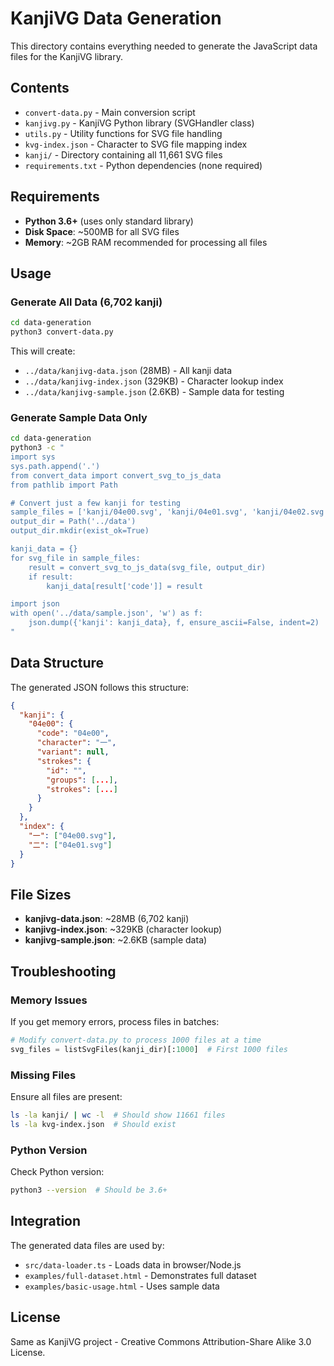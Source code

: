 # KanjiVG Data Generation

This directory contains everything needed to generate the JavaScript data files for the KanjiVG library.

## Contents

- `convert-data.py` - Main conversion script
- `kanjivg.py` - KanjiVG Python library (SVGHandler class)
- `utils.py` - Utility functions for SVG file handling
- `kvg-index.json` - Character to SVG file mapping index
- `kanji/` - Directory containing all 11,661 SVG files
- `requirements.txt` - Python dependencies (none required)

## Requirements

- **Python 3.6+** (uses only standard library)
- **Disk Space**: ~500MB for all SVG files
- **Memory**: ~2GB RAM recommended for processing all files

## Usage

### Generate All Data (6,702 kanji)

```bash
cd data-generation
python3 convert-data.py
```

This will create:
- `../data/kanjivg-data.json` (28MB) - All kanji data
- `../data/kanjivg-index.json` (329KB) - Character lookup index
- `../data/kanjivg-sample.json` (2.6KB) - Sample data for testing

### Generate Sample Data Only

```bash
cd data-generation
python3 -c "
import sys
sys.path.append('.')
from convert_data import convert_svg_to_js_data
from pathlib import Path

# Convert just a few kanji for testing
sample_files = ['kanji/04e00.svg', 'kanji/04e01.svg', 'kanji/04e02.svg']
output_dir = Path('../data')
output_dir.mkdir(exist_ok=True)

kanji_data = {}
for svg_file in sample_files:
    result = convert_svg_to_js_data(svg_file, output_dir)
    if result:
        kanji_data[result['code']] = result

import json
with open('../data/sample.json', 'w') as f:
    json.dump({'kanji': kanji_data}, f, ensure_ascii=False, indent=2)
"
```

## Data Structure

The generated JSON follows this structure:

```json
{
  "kanji": {
    "04e00": {
      "code": "04e00",
      "character": "一",
      "variant": null,
      "strokes": {
        "id": "",
        "groups": [...],
        "strokes": [...]
      }
    }
  },
  "index": {
    "一": ["04e00.svg"],
    "二": ["04e01.svg"]
  }
}
```

## File Sizes

- **kanjivg-data.json**: ~28MB (6,702 kanji)
- **kanjivg-index.json**: ~329KB (character lookup)
- **kanjivg-sample.json**: ~2.6KB (sample data)

## Troubleshooting

### Memory Issues
If you get memory errors, process files in batches:
```python
# Modify convert-data.py to process 1000 files at a time
svg_files = listSvgFiles(kanji_dir)[:1000]  # First 1000 files
```

### Missing Files
Ensure all files are present:
```bash
ls -la kanji/ | wc -l  # Should show 11661 files
ls -la kvg-index.json  # Should exist
```

### Python Version
Check Python version:
```bash
python3 --version  # Should be 3.6+
```

## Integration

The generated data files are used by:
- `src/data-loader.ts` - Loads data in browser/Node.js
- `examples/full-dataset.html` - Demonstrates full dataset
- `examples/basic-usage.html` - Uses sample data

## License

Same as KanjiVG project - Creative Commons Attribution-Share Alike 3.0 License.
